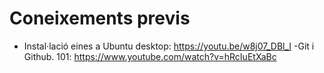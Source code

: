 # Coneixements previs
- Instal·lació eines a Ubuntu desktop: https://youtu.be/w8j07_DBl_I
-Git i Github. 101: https://www.youtube.com/watch?v=hRcIuEtXaBc

